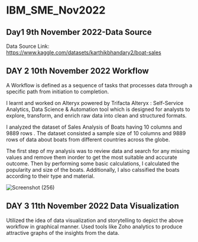 # IBM_SME_Nov2022

## Day1 9th November 2022-Data Source

Data Source Link: https://www.kaggle.com/datasets/karthikbhandary2/boat-sales


## DAY 2 10th November 2022 Workflow

A Workflow is defined as a sequence of tasks that processes data through a specific path from initiation to completion.

I learnt and worked on Alteryx powered by Trifacta Alteryx : Self-Service Analytics, Data Science & Automation tool which is designed for analysts to explore, transform, and enrich raw data into clean and structured formats.

I analyzed the dataset of Sales Analysis of Boats having 10 columns and 9889 rows . The dataset consisted a sample size of 10 columns and 9889 rows of data about boats from different countries across the globe.

The first step of my analysis was to review data and search for any missing values and remove them inorder to get the most suitable and accurate outcome. Then by performing some basic calculations, I calculated the popularity and size of the boats. Additionally, I also calssified the boats according to their type and material.

![Screenshot (256)](https://user-images.githubusercontent.com/92536505/202913646-fe237b40-aac8-476a-8422-bf2f8a6fbdce.png)


## DAY 3 11th November 2022 Data Visualization

Utilized the idea of data visualization and storytelling to depict the above workflow in graphical manner. Used tools like Zoho analytics to produce attractive graphs of the insights from the data.


